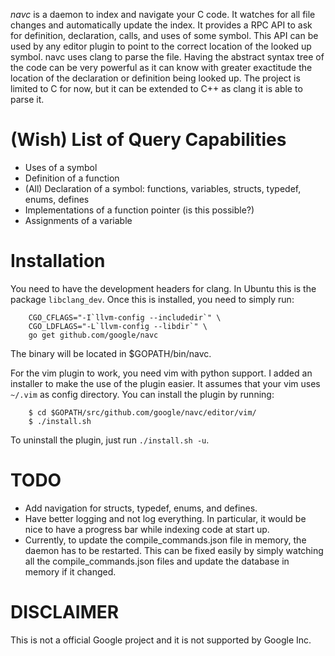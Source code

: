 *navc* is a daemon to index and navigate your C code. It watches for all file
changes and automatically update the index. It provides a RPC API to ask for
definition, declaration, calls, and uses of some symbol. This API can be used
by any editor plugin to point to the correct location of the looked up symbol.
navc uses clang to parse the file. Having the abstract syntax tree of the code
can be very powerful as it can know with greater exactitude the location of the
declaration or definition being looked up. The project is limited to C for now,
but it can be extended to C++ as clang it is able to parse it.

(Wish) List of Query Capabilities
=================================
* Uses of a symbol
* Definition of a function
* (All) Declaration of a symbol: functions, variables, structs, typedef, enums,
  defines
* Implementations of a function pointer (is this possible?)
* Assignments of a variable

Installation
============
You need to have the development headers for clang. In Ubuntu this is the
package ``libclang_dev``. Once this is installed, you need to simply run:

```
	CGO_CFLAGS="-I`llvm-config --includedir`" \
	CGO_LDFLAGS="-L`llvm-config --libdir`" \
	go get github.com/google/navc
```

The binary will be located in $GOPATH/bin/navc.

For the vim plugin to work, you need vim with python support. I added an
installer to make the use of the plugin easier. It assumes that your vim uses
``~/.vim`` as config directory. You can install the plugin by running:

```
	$ cd $GOPATH/src/github.com/google/navc/editor/vim/
	$ ./install.sh
```

To uninstall the plugin, just run ``./install.sh -u``.

TODO
====
* Add navigation for structs, typedef, enums, and defines.
* Have better logging and not log everything. In particular, it would be nice
  to have a progress bar while indexing code at start up.
* Currently, to update the compile\_commands.json file in memory, the daemon
  has to be restarted. This can be fixed easily by simply watching all the
  compile\_commands.json files and update the database in memory if it changed.

DISCLAIMER
==========
This is not a official Google project and it is not supported by Google Inc.
